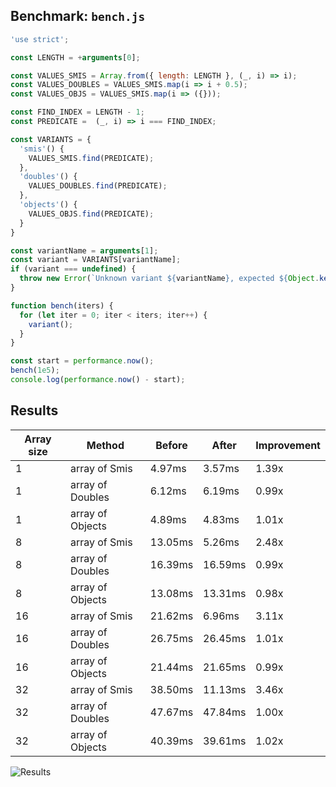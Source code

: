 ## Benchmark: `bench.js`

```js
'use strict';

const LENGTH = +arguments[0];

const VALUES_SMIS = Array.from({ length: LENGTH }, (_, i) => i);
const VALUES_DOUBLES = VALUES_SMIS.map(i => i + 0.5);
const VALUES_OBJS = VALUES_SMIS.map(i => ({}));

const FIND_INDEX = LENGTH - 1;
const PREDICATE =  (_, i) => i === FIND_INDEX;

const VARIANTS = {
  'smis'() {
    VALUES_SMIS.find(PREDICATE);
  },
  'doubles'() {
    VALUES_DOUBLES.find(PREDICATE);
  },
  'objects'() {
    VALUES_OBJS.find(PREDICATE);
  }
}

const variantName = arguments[1];
const variant = VARIANTS[variantName];
if (variant === undefined) {
  throw new Error(`Unknown variant ${variantName}, expected ${Object.keys(VARIANTS).join(', ')}`);
}

function bench(iters) {
  for (let iter = 0; iter < iters; iter++) {
    variant();
  }
}

const start = performance.now();
bench(1e5);
console.log(performance.now() - start);

```

## Results

| Array size |  Method  | Before | After | Improvement |
|------------|----------|--------|-------|-------------|
| 1 | array of Smis | 4.97ms | 3.57ms | 1.39x |
| 1 | array of Doubles | 6.12ms | 6.19ms | 0.99x |
| 1 | array of Objects | 4.89ms | 4.83ms | 1.01x |
| 8 | array of Smis | 13.05ms | 5.26ms | 2.48x |
| 8 | array of Doubles | 16.39ms | 16.59ms | 0.99x |
| 8 | array of Objects | 13.08ms | 13.31ms | 0.98x |
| 16 | array of Smis | 21.62ms | 6.96ms | 3.11x |
| 16 | array of Doubles | 26.75ms | 26.45ms | 1.01x |
| 16 | array of Objects | 21.44ms | 21.65ms | 0.99x |
| 32 | array of Smis | 38.50ms | 11.13ms | 3.46x |
| 32 | array of Doubles | 47.67ms | 47.84ms | 1.00x |
| 32 | array of Objects | 40.39ms | 39.61ms | 1.02x |


![Results](https://image-charts.com/chart?cht=bhg&amp;chs=700x600&amp;chds=0,47.84&amp;chco=c6d9fd,4d89f9&amp;chbh=a&amp;chxs=0,000000,0,0,_&amp;chxt=y,x&amp;chm=N,000000,0,,10|N,000000,1,,10&amp;chma=10,50&amp;chtt=Time%20in%20ms%20(less%20is%20better)%20%5B*%20est%20startup%20perf%5D&amp;chdl=before|after&amp;chxl=0:|1:|array%20of%20Smis%201|array%20of%20Doubles%201|array%20of%20Objects%201|array%20of%20Smis%208|array%20of%20Doubles%208|array%20of%20Objects%208|array%20of%20Smis%2016|array%20of%20Doubles%2016|array%20of%20Objects%2016|array%20of%20Smis%2032|array%20of%20Doubles%2032|array%20of%20Objects%2032&amp;chd=t:4.97,6.12,4.89,13.05,16.39,13.08,21.62,26.75,21.44,38.50,47.67,40.39|3.57,6.19,4.83,5.26,16.59,13.31,6.96,26.45,21.65,11.13,47.84,39.61,_ "Results")
